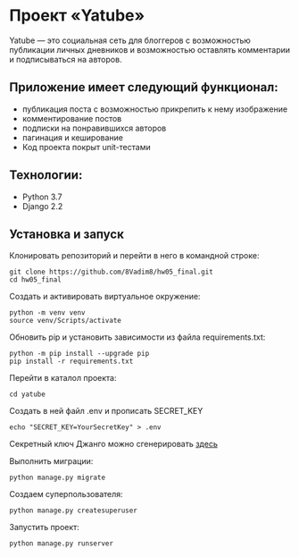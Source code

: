# Проект «Yatube»
Yatube — это социальная сеть для блоггеров с возможностью публикации личных дневников
и возможностью оставлять комментарии и подписываться на авторов.

## Приложение имеет следующий функционал:
- публикация поста с возможностью прикрепить к нему изображение
- комментирование постов
- подписки на понравившихся авторов
- пагинация и кеширование
- Код проекта покрыт unit-тестами
## Технологии:
- Python 3.7
- Django 2.2
## Установка и запуск
Клонировать репозиторий и перейти в него в командной строке:
```
git clone https://github.com/8Vadim8/hw05_final.git
cd hw05_final
```
Создать и активировать виртуальное окружение:
```
python -m venv venv
source venv/Scripts/activate
```
Обновить pip и установить зависимости из файла requirements.txt:
```
python -m pip install --upgrade pip
pip install -r requirements.txt
```
Перейти в каталол проекта:

```
cd yatube
```

Cоздать в ней файл .env и прописать SECRET_KEY
```
echo "SECRET_KEY=YourSecretKey" > .env
```
Секретный ключ Джанго можно сгенерировать [здесь](https://djecrety.ir)

Выполнить миграции:

```
python manage.py migrate
```

Создаем суперпользователя:

```
python manage.py createsuperuser
```

Запустить проект:

```
python manage.py runserver
```